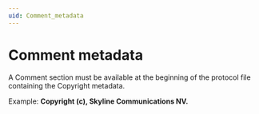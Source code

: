 ```yaml
---
uid: Comment_metadata
---
```


# Comment metadata

A Comment section must be available at the beginning of the protocol file containing the Copyright metadata.

Example: **Copyright (c), Skyline Communications NV.**
